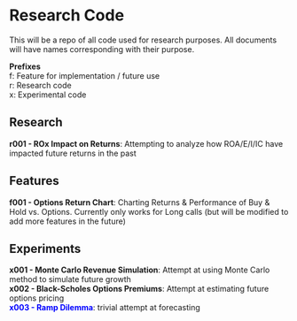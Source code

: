 # Research Code

This will be a repo of all code used for research purposes. All documents will have names corresponding with their purpose.

**Prefixes**\
f: Feature for implementation / future use\
r: Research code\
x: Experimental code

## Research
**r001 - ROx Impact on Returns**: Attempting to analyze how ROA/E/I/IC have impacted future returns in the past

## Features
**f001 - Options Return Chart**: Charting Returns & Performance of Buy & Hold vs. Options. Currently only works for 
Long calls (but will be modified to add more features in the future)

## Experiments
**x001 - Monte Carlo Revenue Simulation**: Attempt at using Monte Carlo method to simulate future growth\
**x002 - Black-Scholes Options Premiums**: Attempt at estimating future options pricing\
<span style="color:blue"> **x003 - Ramp Dilemma**</span>: trivial attempt at forecasting